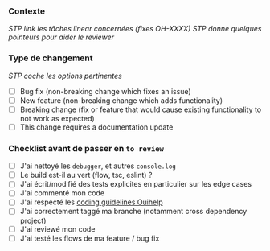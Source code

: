 ### **Contexte**
<em>STP link les tâches linear concernées (fixes OH-XXXX)</em>
<em>STP donne quelques pointeurs pour aider le reviewer</em>

### **Type de changement**
<em>STP coche les options pertinentes</em>

- [ ] Bug fix (non-breaking change which fixes an issue)
- [ ] New feature (non-breaking change which adds functionality)
- [ ] Breaking change (fix or feature that would cause existing functionality to not work as expected)
- [ ] This change requires a documentation update
### **Checklist avant de passer en `to review`**
- [ ] J'ai nettoyé les `debugger`, et autres `console.log`
- [ ] Le build est-il au vert (flow, tsc, eslint) ?
- [ ] J'ai écrit/modifié des tests explicites en particulier sur les edge cases
- [ ] J'ai commenté mon code
- [ ] J'ai respecté les [coding guidelines Ouihelp](https://www.notion.so/ouihelp/Ouihelp-2050-42577e63cb2d4d739cde9007b4ba94c5)
- [ ] J'ai correctement taggé ma branche (notamment cross dependency project)
- [ ] J'ai reviewé mon code
- [ ] J'ai testé les flows de ma feature / bug fix
